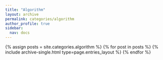 ```yaml
---
title: "Algorithm"
layout: archive
permalink: categories/algorithm
author_profile: true
sidebar:
  nav: docs
---
```


{% assign posts = site.categories.algorithm %}
{% for post in posts %} {% include archive-single.html type=page.entries_layout %} {% endfor %}